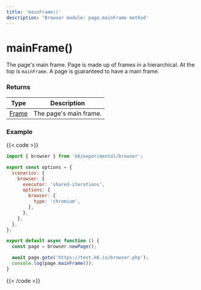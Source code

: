 ```yaml
---
title: 'mainFrame()'
description: 'Browser module: page.mainFrame method'
---
```


# mainFrame()

The page's main frame. Page is made up of frames in a hierarchical. At the top is `mainFrame`. A page is guaranteed to have a main frame.

### Returns

| Type                                                                                            | Description            |
| ----------------------------------------------------------------------------------------------- | ---------------------- |
| [Frame](https://grafana.com/docs/k6/<K6_VERSION>/javascript-api/k6-experimental/browser/frame/) | The page's main frame. |

### Example

{{< code >}}

```javascript
import { browser } from 'k6/experimental/browser';

export const options = {
  scenarios: {
    browser: {
      executor: 'shared-iterations',
      options: {
        browser: {
          type: 'chromium',
        },
      },
    },
  },
};

export default async function () {
  const page = browser.newPage();

  await page.goto('https://test.k6.io/browser.php');
  console.log(page.mainFrame());
}
```

{{< /code >}}
